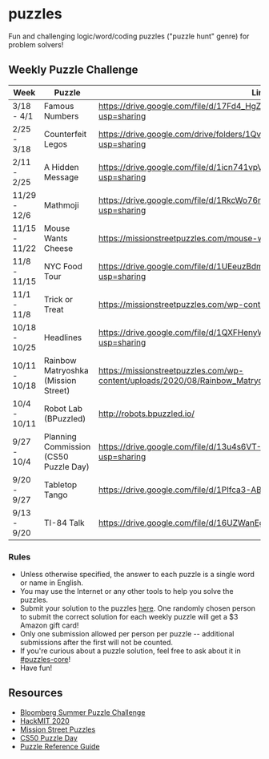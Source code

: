 # puzzles
Fun and challenging logic/word/coding puzzles ("puzzle hunt" genre) for problem solvers!

## Weekly Puzzle Challenge

| Week          | Puzzle | Link | Solution |
|---------------|--------|------|----------|
| 3/18 - 4/1    | Famous Numbers | https://drive.google.com/file/d/17Fd4_HgZ4BhNv_PhmEpEDKIPTjqNgsdJ/view?usp=sharing | |
| 2/25 - 3/18   | Counterfeit Legos | https://drive.google.com/drive/folders/1QvA7jow-Qx_Omb6KtNjt14uR4y32-Uly?usp=sharing | OLE KIRK CHRISTIANSEN |
| 2/11 - 2/25   | A Hidden Message | https://drive.google.com/file/d/1icn741vpV4qgvbV6S2Frhox_Im1xwH3v/view?usp=sharing | GRAMMAPHOBIA |
| 11/29 - 12/6  | Mathmoji | https://drive.google.com/file/d/1RkcWo76rbQjjqG5Ig1Neh4vDyNtxa8CR/view?usp=sharing | DECADE |
| 11/15 - 11/22 | Mouse Wants Cheese | https://missionstreetpuzzles.com/mouse-wants-cheese/ | CHEESE BOUTIQUE |
| 11/8 - 11/15  | NYC Food Tour | https://drive.google.com/file/d/1UEeuzBdmVbE2AdEhQJXqIWNwUAQM8SWM/view?usp=sharing | KATZ |
| 11/1 - 11/8   | Trick or Treat | https://missionstreetpuzzles.com/wp-content/uploads/2020/08/Trick_or_Treat.pdf | GREEN BANK TELESCOPE |
| 10/18 - 10/25 | Headlines | https://drive.google.com/file/d/1QXFHenyWb3KsWWEsnEneQYQC8ri09bgU/view?usp=sharing | CAMP NOU |
| 10/11 - 10/18 | Rainbow Matryoshka (Mission Street) | https://missionstreetpuzzles.com/wp-content/uploads/2020/08/Rainbow_Matryoshka.jpg | CENTENNIAL WHEEL |
| 10/4 - 10/11  | Robot Lab (BPuzzled) | http://robots.bpuzzled.io/ | TREND LINES |
| 9/27 - 10/4   | Planning Commission (CS50 Puzzle Day) | https://drive.google.com/file/d/13u4s6VT-IFrYxtCBq-YZMJRV69EXv8-Z/view?usp=sharing | ALPHA CENTAURI |
| 9/20 - 9/27   | Tabletop Tango | https://drive.google.com/file/d/1PIfca3-ABNM53IQwHn6BbsYenjtQIxMP/view | CHECKMATE |
| 9/13 - 9/20   | TI-84 Talk | https://drive.google.com/file/d/16UZWanEgGKNCsEjsZ4CbFo-mUGkQXglf/view | LEGIBLE |

### Rules
- Unless otherwise specified, the answer to each puzzle is a single word or name in English.
- You may use the Internet or any other tools to help you solve the puzzles.
- Submit your solution to the puzzles [here](https://forms.gle/5YJvQeLMPWV2E8sWA). One randomly chosen person to submit the correct solution for each weekly puzzle will get a $3 Amazon gift card!
- Only one submission allowed per person per puzzle -- additional submissions after the first will not be counted.
- If you're curious about a puzzle solution, feel free to ask about it in [#puzzles-core](https://michiganhackers.slack.com/channels/puzzles-core)!
- Have fun!

## Resources
- [Bloomberg Summer Puzzle Challenge](https://puzl.ink/summer)
- [HackMIT 2020](https://command.hackmit.academy/)
- [Mission Street Puzzles](https://missionstreetpuzzles.com/)
- [CS50 Puzzle Day](https://cs50.harvard.edu/college/2020/fall/puzzles/)
- [Puzzle Reference Guide](https://github.com/michiganhackers/puzzles/blob/master/puzzle-reference-guide.pdf)
